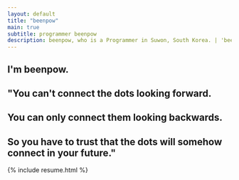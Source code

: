 ```yaml
---
layout: default
title: "beenpow"
main: true
subtitle: programmer beenpow
description: beenpow, who is a Programmer in Suwon, South Korea. | 'beenpow' 프로그래머입니다.
---
```

<div class="intro-animation">
<section class="explanation">
    <h1 class="intro">
    I'm beenpow.
    </h1>
    <h2 class="intro">"You can't connect the dots looking forward.
    </h2>
    <h2 class="intro">You can only connect them looking backwards.</h2>
		<h2 class="intro">So you have to trust that the dots will somehow connect in your future."</h2>
</section>
</div>
{% include resume.html %}
